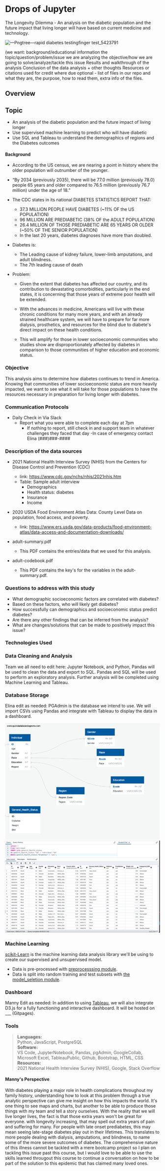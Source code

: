 # Drops of Jupyter
The Longevity Dilemma - An analysis on the diabetic population and the future impact that living longer will have based on current medicine and technology. 

![—Pngtree—rapid diabetes testingfinger test_5423791](https://user-images.githubusercontent.com/108758105/207190013-7b26bacb-4ddd-4c04-a8f0-0581567a4a29.png)

(we want: background/educational information
the topic/question/problem/issue we are analyzing
the objective/how we are going to solve/analyze/tackle this issue
Results and walkthrough of the analysis
Conclusion of the data analysis + other thoughts
Resources or citations used for credit where due
optional - list of files in our repo and what they are, the purpose, how to read them, extra info of the files.



## Overview
## Topic
- An analysis of the diabetic population and the future impact of living longer 
- Use supervised machine learning to predict who will have diabetic 
- Use SQL and Tableau to understand the demographics of regions and the Diabetes outcomes


#### Background

- According to the US census, we are nearing a point in history where the older population will outnumber of the younger.  
- “By 2034 (previously 2035), there will be 77.0 million (previously 78.0) people 65 years and older compared to 76.5 million (previously 76.7 million) under the age of 18.” 

- The CDC states in its national DIABETES STATISTICS REPORT THAT:
    - 37.3 MILLION PEOPLE HAVE DIABETES (~11% OF the US POPULATION) 
    - 96 MILLION ARE PREDIABETIC (38% OF the ADULT POPULATION) 
    - 26.4 MILLION OF THOSE PREDIABETIC ARE 65 YEARS OR OLDER (~50% OF THE SENIOR POPULATION) 
    - In the last 20 years, diabetes diagnoses have more than doubled.

- Diabetes is:
    - The Leading cause of kidney failure, lower-limb amputations, and adult blindness. 
    - The 7th leading cause of death 

- Problem: 
    - Given the extent that diabetes has affected our country, and its contribution to devastating comorbidities, particularly in the end states, it is concerning that those years of extreme poor health will be extended.
    
    - With the advances in medicine, Americans will live with these chronic conditions for many more years, and with an already strained healthcare system, we will have to prepare for far more dialysis, prosthetics, and resources for the blind due to diabete's direct impact on these health conditions. 
    
    - This will amplify for those in lower socioeconomic communities who studies show are disproportionately affected by diabetes in comparison to those communities of higher education and economic status. 


### Objective

This analysis aims to determine how diabetes continues to trend in America.  Knowing that communities of lower socioeconomic status are more heavily impacted, we want to see what it will take for those populations to have the resources necessary in preparation for living longer with diabetes. 

### Communication Protocols
- Daily Check in Via Slack 
    - Report what you were able to complete each day at 7pm 
        - If nothing to report, still check in and support team in whatever challenges they faced that day 
-In case of emergency contact Elina (###)###-####
 
### Description of the data sources

- 2021 National Health Interview Survey (NHIS) from the Centers for Disease Control and Prevention (CDC)
    - link: https://www.cdc.gov/nchs/nhis/2021nhis.htm
    - Table: Sample adult interview
        - Demographics
        - Health status: diabetes
        - Insurance
        - Income
- 2020 USDA Food Environment Atlas Data: County Level Data on population, food access, and poverty.
    - link: https://www.ers.usda.gov/data-products/food-environment-atlas/data-access-and-documentation-downloads/

- adult-summary.pdf
    - This PDF contains the entries/data that we used for this analysis.

- adult-codebook.pdf
    - This PDF contains the key's for the variables in the adult-summary.pdf.


### Questions to address with this study
- What demographic socioeconomic factors are correlated with diabetes?
- Based on these factors, who will likely get diabetes? 
- How successfully can demographics and socioeconomic status predict diabetes?
- Are there any other findings that can be inferred from the analysis?
- What are changes/solutions that can be made to positively impact this issue?

### Technologies Used
### Data Cleaning and Analysis
Team we all need to edit here: Jupyter Notebook, and Python, Pandas will be used to clean the data and export to SQL. Pandas and SQL will be used to perform an exploratory analysis. Further analysis will be completed using Machine Learning and Tableau. 

### Database Storage
Elina edit as needed: PGAdmin is the database we intend to use. We will import CSVs using Pandas and integrate with Tableau to display the data in a dashboard.

![ERD](https://github.com/DaniliukK95/Drops_Of_Jupyter/blob/3a44b180e4edcae085be5658f86c3e093dcd6756/images/QuickDBD-export.png)
![Join](https://github.com/DaniliukK95/Drops_Of_Jupyter/blob/29c761926660afb86efdce3850198d08b267529b/images/Join%20Query%20.png)
### Machine Learning
[scikit-Learn](https://scikit-learn.org/stable/) is the machine learning data analysis library we'll be using to create our supervised and unsupervised model.

- Data is pre-processed with [preprocesssing module](https://scikit-learn.org/stable/modules/preprocessing.html.).
- Data is split into random training and test subsets with [the model_seletion module](https://scikit-learn.org/stable/modules/generated/sklearn.model_selection.train_test_split.html).


### Dashboard

Manny Edit as needed: In addition to using [Tableau](https://public.tableau.com/app/profile/amy8818/viz/finalproject_16711568635250/Story2?publish=yes), we will also integrate D3.js for a fully functioning and interactive dashboard. It will be hosted on ___ (Gitpages).

### Tools
>**Languages:** <br>
>Python, JavaScript, PostgreSQL <br> 
>**Software:** <br>
>VS Code, JupyterNotebook, Pandas, pgAdmin, GoogleCollab, Microsoft Excel, TableauPublic, Github, Bootstrap, HTML, CSS
>**Resources:** <br>
>2021 National Health Interview Survey (NHIS), Google, Stack Overflow

#### Manny's Perspective
With diabetes playing a major role in health complications throughout my family history, understanding how to look at this problem through a true analytic perspective can give me insight on how this impacts the world.  It's one thing to see maps and charts, but another to be able to produce those things with my team and tell a story ourselves.  With the reality that we will live longer lives, the fact is that those extra years won't be great for everyone.  with longevity increasing, that may spell out extra years of pain and suffering for many.  For people with late onset prediabetes, this may mean seeing late-stage diabetes play out in their lifetimes.  This translates to more people dealing with dialysis, amputations, and blindness, to name some of the more severe outcomes of diabetes. The comprehensive nature of this illness cannot be tackled with a mere bootcamp project so I plan on tackling this issue past this course, but I would love to be able to use the skills learned througout this course to continue a conversation on how to be part of the solution to this epidemic that has claimed many loved ones.
